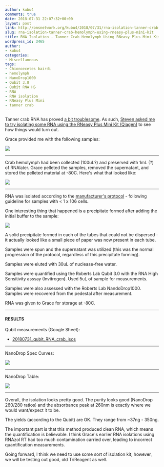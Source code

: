 ```yaml
---
author: kubu4
comments: true
date: 2018-07-31 22:07:32+00:00
layout: post
link: http://onsnetwork.org/kubu4/2018/07/31/rna-isolation-tanner-crab-hemolymph-using-rneasy-plus-mini-kit/
slug: rna-isolation-tanner-crab-hemolymph-using-rneasy-plus-mini-kit
title: RNA Isolation - Tanner Crab Hemolymph Using RNeasy Plus Mini Kit
wordpress_id: 3465
author:
- kubu4
categories:
- Miscellaneous
tags:
- Chionoecetes bairdi
- hemolymph
- NanoDrop1000
- Qubit 3.0
- Qubit RNA HS
- RNA
- RNA isolation
- RNeasy Plus Mini
- tanner crab
---
```


Tanner crab RNA has proved [a bit troublesome](http://onsnetwork.org/kubu4/2018/07/19/rna-cleanup-tanner-crab-rna-pools/). As such, [Steven asked me to try isolating some RNA using the RNeasy Plus Mini Kit (Qiagen)](https://github.com/RobertsLab/resources/issues/327) to see how things would turn out.

Grace provided me with the following samples:

![](http://owl.fish.washington.edu/Athaliana/20180731_crab_RNA_iso_03.jpg)



* * *



Crab hemolymph had been collected (100uL?) and preserved with 1mL (?) of RNAlater. Grace pelleted the samples, removed the supernatant, and stored the pelleted material at -80C. Here's what that looked like:

![](http://owl.fish.washington.edu/Athaliana/20180731_crab_RNA_iso_01.jpg)



* * *



RNA was isolated according to the [manufacturer's protocol](https://github.com/RobertsLab/resources/blob/master/protocols/Commercial_Protocols/Qiagen_RNeasy-Plus-Mini-Handbook.pdf) - following guideline for samples with < 1 x 106 cells.

One interesting thing that happened is a precipitate formed after adding the initial buffer to the sample:

![](http://owl.fish.washington.edu/Athaliana/20180731_crab_RNA_iso_02.jpg)

A solid precipitate formed in each of the tubes that could not be dispersed - it actually looked like a small piece of paper was now present in each tube.

Samples were spun and the supernatant was utilized (this was the normal progression of the protocol, regardless of this precipitate forming).

Samples were eluted with 30uL of nuclease-free water.

Samples were quantified using the Roberts Lab Qubit 3.0 with the RNA High Sensitivity asssay (Invitrogen). Used 5uL of sample for measurements.

Samples were also assessed with the Roberts Lab NandoDrop1000. Samples were recovered from the pedestal after measurement.

RNA was given to Grace for storage at -80C.



* * *





#### RESULTS



Qubit measurements (Google Sheet): 
- [20180731_qubit_RNA_crab_isos](https://docs.google.com/spreadsheets/d/1z6Krmc75DmzoNSd43r7Z3EbqKj5QoWe0O8tVLUQmJ1Y/edit?usp=sharing)



* * *



NanoDrop Spec Curves:

![](http://owl.fish.washington.edu/Athaliana/20180731_RNA_nanodrop_plots_crab_RNeasy_iso.png)



* * *



NanoDrop Table:

![](http://owl.fish.washington.edu/Athaliana/20180731_RNA_nanodrop_table_crab_RNeasy_iso.png)



* * *



Overall, the isolation looks pretty good. The purity looks good (NanoDrop 260/280 ratios) and the absorbance peak at 260nm is exactly where we would want/expect it to be.

The yields (according to the Qubit) are OK. They range from ~37ng - 350ng.

The important part is that this method produced clean RNA, which means the quantification is believable. I think Grace's earlier RNA isolations using RNAzol RT had too much contamination carried over, leading to incorrect quantification measurements.

Going forward, I think we need to use some sort of isolation kit, however, we will be testing out good, old TriReagent as well.

